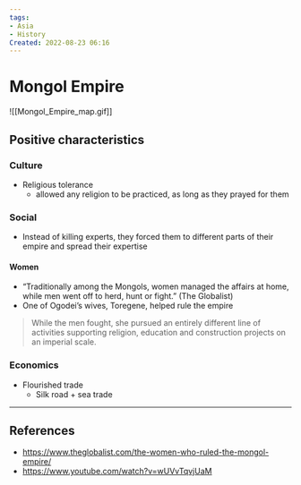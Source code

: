 ```yaml
---
tags:
- Asia
- History
Created: 2022-08-23 06:16  
---
```

# Mongol Empire 

![[Mongol_Empire_map.gif]]

## Positive characteristics 
### Culture 
- Religious tolerance 
	- allowed any religion to be practiced, as long as they prayed for them 

### Social
- Instead of killing experts, they forced them to different parts of their empire and spread their expertise 

#### Women 
- “Traditionally among the Mongols, women managed the affairs at home, while men went off to herd, hunt or fight.” (The Globalist) 
- One of Ogodei’s wives, Toregene, helped rule the empire 

>While the men fought, she pursued an entirely different line of activities supporting religion, education and construction projects on an imperial scale.



### Economics 
- Flourished trade 
	- Silk road + sea trade 

---
## References 
- https://www.theglobalist.com/the-women-who-ruled-the-mongol-empire/
- https://www.youtube.com/watch?v=wUVvTqvjUaM